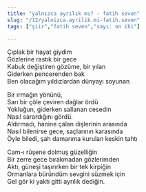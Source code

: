 ```yaml
---
title: "yalnızca ayrılık mı? - fatih seven"
slug: "/12/yalnizca.ayrilik.mi-fatih.seven"
tags: ["şiir","fatih seven","sayı: on iki"]

---
```

Çıplak bir hayat giydim    
Gözlerine rastık bir gece  
Kabuk değiştiren gözüme, bir yılan  
Giderken pencerenden bak  
Ben olacağım yıldızlardan dünyayı soyunan

Bir ırmağın yönünü,  
Sarı bir çöle çeviren dağlar ördü  
Yokluğun, giderken sallanan cesedin  
Nasıl sarardığını gördü.  
Aldırmadı, hanine çalan dişlerinin arasında  
Nasıl bilenirse gece, saçlarının karasında  
Öyle biledi, şah damarıma kurulan keskin tahtı

Cam-ı rûşene dolmuş güzelliğin  
Bir zerre gece bırakmadan gözlerimden  
Aktı, güneşi taşırırken bir tek kirpiğin  
Ormanlara büründüm sevgini süzmek için  
Gel gör ki yaktı gitti ayrılık dediğin.

